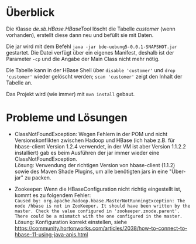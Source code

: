 # Überblick

Die Klasse *de.sb.HBase.HBaseTool* löscht die Tabelle *customer* (wenn vorhanden), erstellt diese dann neu und befüllt sie mit Daten.

Die jar wird mit dem Befehl ``java -jar bde-uebung5-0.0.1-SNAPSHOT.jar`` gestartet. Die Datei verfügt über ein eigenes Manifest, deshalb ist der Parameter `-cp` und die Angabe der Main Class nicht mehr nötig.

Die Tabelle kann in der HBase Shell über `disable 'customer'` und `drop 'customer'` wieder gelöscht werden; `scan 'customer'` zeigt den Inhalt der Tabelle an.

Das Projekt wird (wie immer) mit `mvn install` gebaut.

# Probleme und Lösungen

+ ClassNotFoundException: Wegen Fehlern in der POM und nicht Versionskonflikten zwischen Hadoop und HBase (ich habe z.B. für hbase-client Version 1.2.4 verwendet, in der VM ist aber Version 1.1.2.2 installiert) gab es beim Ausführen der jar immer wieder eine ClassNotFoundException.  
  Lösung: Verwendung der richtigen Version von hbase-client (1.1.2) sowie des Maven Shade Plugins, um alle benötigten jars in eine "Über-jar" zu packen.

+ Zookeeper: Wenn die HBaseConfiguration nicht richtig eingestellt ist, kommt es zu folgendem Fehler:  
```Caused by: org.apache.hadoop.hbase.MasterNotRunningException: The node /hbase is not in ZooKeeper. It should have been written by the master. Check the value configured in 'zookeeper.znode.parent'. There could be a mismatch with the one configured in the master.```  
  Lösung: Konfiguration korrekt einstellen, siehe https://community.hortonworks.com/articles/2038/how-to-connect-to-hbase-11-using-java-apis.html
